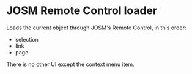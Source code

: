 # JOSM Remote Control loader

Loads the current object through JOSM's Remote Control, in this order:

- selection
- link
- page

There is no other UI except the context menu item.
